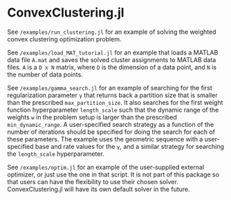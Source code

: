# ConvexClustering.jl

See `/examples/run_clustering.jl` for an example of solving the weighted convex clustering optimization problem.

See `/examples/load_MAT_tutorial.jl` for an example that loads a MATLAB data file `A.mat` and saves the solved cluster assignments to MATLAB data files. `A` is a `D x N` matrix, where `D` is the dimension of a data point, and `N` is the number of data points.

See `/examples/gamma_search.jl` for an example of searching for the first regularization parameter `γ` that returns back a partition size that is smaller than the prescribed `max_partition_size`. It also searches for the first weight function hyperparameter `length_scale` such that the dynamic range of the weights `w` in the problem setup is larger than the prescribed `min_dynamic_range`. A user-specified search strategy as a function of the number of iterations should be specified for doing the search for each of these parameters. The example uses the geometric sequence with a user-specified base and rate values for the `γ`, and a similar strategy for searching the `length_scale` hyperparameter.

See `/examples/optim.jl` for an example of the user-supplied external optimizer, or just use the one in that script. It is not part of this package so that users can have the flexibility to use their chosen solver. ConvexClustering.jl will have its own default solver in the future.